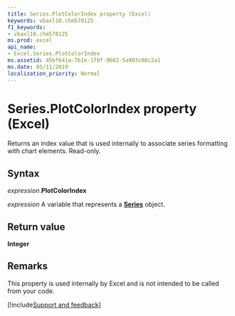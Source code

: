 ```yaml
---
title: Series.PlotColorIndex property (Excel)
keywords: vbaxl10.chm578125
f1_keywords:
- vbaxl10.chm578125
ms.prod: excel
api_name:
- Excel.Series.PlotColorIndex
ms.assetid: 45bf641a-7b1e-1f0f-9662-5a903c08c2a1
ms.date: 05/11/2019
localization_priority: Normal
---
```



# Series.PlotColorIndex property (Excel)

Returns an index value that is used internally to associate series formatting with chart elements. Read-only.


## Syntax

_expression_.**PlotColorIndex**

_expression_ A variable that represents a **[Series](Excel.Series(object).md)** object.


## Return value

**Integer**


## Remarks

This property is used internally by Excel and is not intended to be called from your code.




[!include[Support and feedback](~/includes/feedback-boilerplate.md)]
